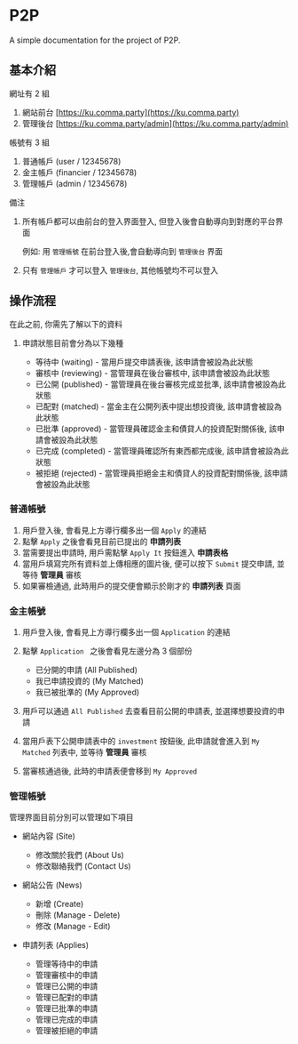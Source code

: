 # P2P

A simple documentation for the project of P2P.

## 基本介紹

網址有 2 組

1. 網站前台 [https://ku.comma.party](https://ku.comma.party)
2. 管理後台 [https://ku.comma.party/admin](https://ku.comma.party/admin)

帳號有 3 組

1. 普通帳戶 (user / 12345678)
2. 金主帳戶 (financier / 12345678)
3. 管理帳戶 (admin / 12345678)

備注

1. 所有帳戶都可以由前台的登入界面登入, 但登入後會自動導向到對應的平台界面

	例如: 用 `管理帳號` 在前台登入後,會自動導向到 `管理後台` 界面
	
2. 只有 `管理帳戶` 才可以登入 `管理後台`, 其他帳號均不可以登入

## 操作流程

在此之前, 你需先了解以下的資料

1. 申請狀態目前會分為以下幾種

	- 等待中 (waiting) - 當用戶提交申請表後, 該申請會被設為此狀態
	- 審核中 (reviewing) - 當管理員在後台審核中, 該申請會被設為此狀態
	- 已公開 (published) - 當管理員在後台審核完成並批準, 該申請會被設為此狀態
	- 已配對 (matched) - 當金主在公開列表中提出想投資後, 該申請會被設為此狀態
	- 已批準 (approved) - 當管理員確認金主和債貸人的投資配對關係後, 該申請會被設為此狀態
	- 已完成 (completed) - 當管理員確認所有東西都完成後, 該申請會被設為此狀態
	- 被拒絕 (rejected) - 當管理員拒絕金主和債貸人的投資配對關係後, 該申請會被設為此狀態

### 普通帳號

1. 用戶登入後, 會看見上方導行欄多出一個 `Apply` 的連結
2. 點擊 `Apply` 之後會看見目前已提出的 **申請列表**
3. 當需要提出申請時, 用戶需點擊 `Apply It` 按鈕進入 **申請表格**
4. 當用戶填寫完所有資料並上傳相應的圖片後, 便可以按下 `Submit` 提交申請, 並等待 **管理員** 審核
5. 如果審檢通過, 此時用戶的提交便會顯示於剛才的 **申請列表** 頁面

### 金主帳號

1. 用戶登入後, 會看見上方導行欄多出一個 `Application` 的連結
2. 點擊 `Application ` 之後會看見左邊分為 3 個部份

	- 已分開的申請 (All Published)
	- 我已申請投資的 (My Matched)
	- 我已被批準的 (My Approved)

3. 用戶可以通過 `All Published` 去查看目前公開的申請表, 並選擇想要投資的申請
4. 當用戶表下公開申請表中的 `investment` 按鈕後, 此申請就會進入到 `My Matched` 列表中, 並等待 **管理員** 審核
5. 當審核通過後, 此時的申請表便會移到 `My Approved`

### 管理帳號

管理界面目前分別可以管理如下項目

- 網站內容 (Site)

	- 修改關於我們 (About Us)
	- 修改聯絡我們 (Contact Us)

- 網站公告 (News)

	- 新增 (Create)
	- 刪除 (Manage - Delete)
	- 修改 (Manage - Edit)

- 申請列表 (Applies)

	- 管理等待中的申請
	- 管理審核中的申請
	- 管理已公開的申請
	- 管理已配對的申請
	- 管理已批準的申請
	- 管理已完成的申請
	- 管理被拒絕的申請